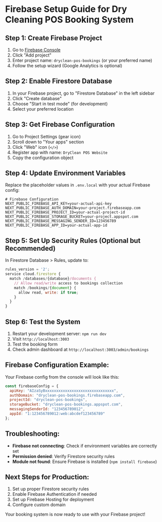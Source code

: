 # Firebase Setup Guide for Dry Cleaning POS Booking System

## Step 1: Create Firebase Project

1. Go to [Firebase Console](https://console.firebase.google.com)
2. Click "Add project"
3. Enter project name: `dryclean-pos-bookings` (or your preferred name)
4. Follow the setup wizard (Google Analytics is optional)

## Step 2: Enable Firestore Database

1. In your Firebase project, go to "Firestore Database" in the left sidebar
2. Click "Create database"
3. Choose "Start in test mode" (for development)
4. Select your preferred location

## Step 3: Get Firebase Configuration

1. Go to Project Settings (gear icon)
2. Scroll down to "Your apps" section
3. Click "Web" icon (`</>`)
4. Register app with name: `DryClean POS Website`
5. Copy the configuration object

## Step 4: Update Environment Variables

Replace the placeholder values in `.env.local` with your actual Firebase config:

```env
# Firebase Configuration
NEXT_PUBLIC_FIREBASE_API_KEY=your-actual-api-key
NEXT_PUBLIC_FIREBASE_AUTH_DOMAIN=your-project.firebaseapp.com
NEXT_PUBLIC_FIREBASE_PROJECT_ID=your-actual-project-id
NEXT_PUBLIC_FIREBASE_STORAGE_BUCKET=your-project.appspot.com
NEXT_PUBLIC_FIREBASE_MESSAGING_SENDER_ID=123456789
NEXT_PUBLIC_FIREBASE_APP_ID=your-actual-app-id
```

## Step 5: Set Up Security Rules (Optional but Recommended)

In Firestore Database > Rules, update to:

```javascript
rules_version = '2';
service cloud.firestore {
  match /databases/{database}/documents {
    // Allow read/write access to bookings collection
    match /bookings/{document} {
      allow read, write: if true;
    }
  }
}
```

## Step 6: Test the System

1. Restart your development server: `npm run dev`
2. Visit `http://localhost:3003`
3. Test the booking form
4. Check admin dashboard at `http://localhost:3003/admin/bookings`

## Firebase Configuration Example:

Your Firebase config from the console will look like this:

```javascript
const firebaseConfig = {
  apiKey: "AIzaSyBxxxxxxxxxxxxxxxxxxxxxxxxxxxxxxx",
  authDomain: "dryclean-pos-bookings.firebaseapp.com",
  projectId: "dryclean-pos-bookings",
  storageBucket: "dryclean-pos-bookings.appspot.com",
  messagingSenderId: "123456789012",
  appId: "1:123456789012:web:abcdef123456789"
};
```

## Troubleshooting:

- **Firebase not connecting**: Check if environment variables are correctly set
- **Permission denied**: Verify Firestore security rules
- **Module not found**: Ensure Firebase is installed (`npm install firebase`)

## Next Steps for Production:

1. Set up proper Firestore security rules
2. Enable Firebase Authentication if needed
3. Set up Firebase Hosting for deployment
4. Configure custom domain

Your booking system is now ready to use with your Firebase project!
